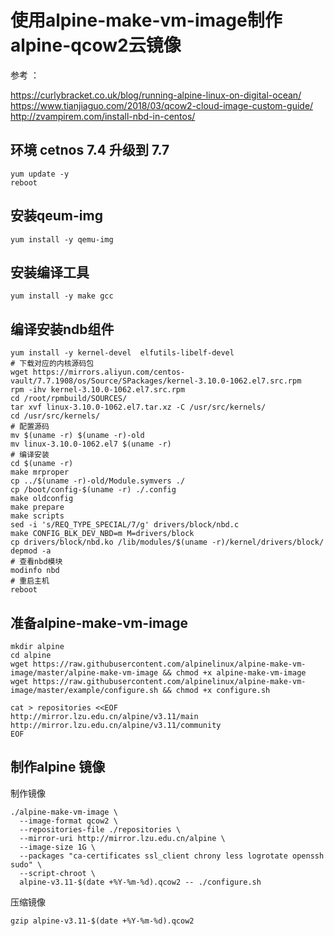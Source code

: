 # 使用alpine-make-vm-image制作alpine-qcow2云镜像


参考 ：

https://curlybracket.co.uk/blog/running-alpine-linux-on-digital-ocean/
https://www.tianjiaguo.com/2018/03/qcow2-cloud-image-custom-guide/
http://zvampirem.com/install-nbd-in-centos/


## 环境 cetnos 7.4  升级到 7.7



```
yum update -y
reboot
```


## 安装qeum-img

```
yum install -y qemu-img
```

## 安装编译工具

```
yum install -y make gcc
```

## 编译安装ndb组件 

```
yum install -y kernel-devel  elfutils-libelf-devel
# 下载对应的内核源码包
wget https://mirrors.aliyun.com/centos-vault/7.7.1908/os/Source/SPackages/kernel-3.10.0-1062.el7.src.rpm
rpm -ihv kernel-3.10.0-1062.el7.src.rpm
cd /root/rpmbuild/SOURCES/
tar xvf linux-3.10.0-1062.el7.tar.xz -C /usr/src/kernels/
cd /usr/src/kernels/
# 配置源码
mv $(uname -r) $(uname -r)-old
mv linux-3.10.0-1062.el7 $(uname -r)
# 编译安装
cd $(uname -r)
make mrproper
cp ../$(uname -r)-old/Module.symvers ./
cp /boot/config-$(uname -r) ./.config
make oldconfig
make prepare
make scripts
sed -i 's/REQ_TYPE_SPECIAL/7/g' drivers/block/nbd.c
make CONFIG_BLK_DEV_NBD=m M=drivers/block
cp drivers/block/nbd.ko /lib/modules/$(uname -r)/kernel/drivers/block/
depmod -a
# 查看nbd模块
modinfo nbd
# 重启主机
reboot
```

## 准备alpine-make-vm-image

```
mkdir alpine
cd alpine
wget https://raw.githubusercontent.com/alpinelinux/alpine-make-vm-image/master/alpine-make-vm-image && chmod +x alpine-make-vm-image
wget https://raw.githubusercontent.com/alpinelinux/alpine-make-vm-image/master/example/configure.sh && chmod +x configure.sh
```

```
cat > repositories <<EOF
http://mirror.lzu.edu.cn/alpine/v3.11/main
http://mirror.lzu.edu.cn/alpine/v3.11/community
EOF
```

## 制作alpine 镜像

制作镜像

```
./alpine-make-vm-image \
  --image-format qcow2 \
  --repositories-file ./repositories \
  --mirror-uri http://mirror.lzu.edu.cn/alpine \
  --image-size 1G \
  --packages "ca-certificates ssl_client chrony less logrotate openssh sudo" \
  --script-chroot \
  alpine-v3.11-$(date +%Y-%m-%d).qcow2 -- ./configure.sh
```

压缩镜像

```
gzip alpine-v3.11-$(date +%Y-%m-%d).qcow2 
```